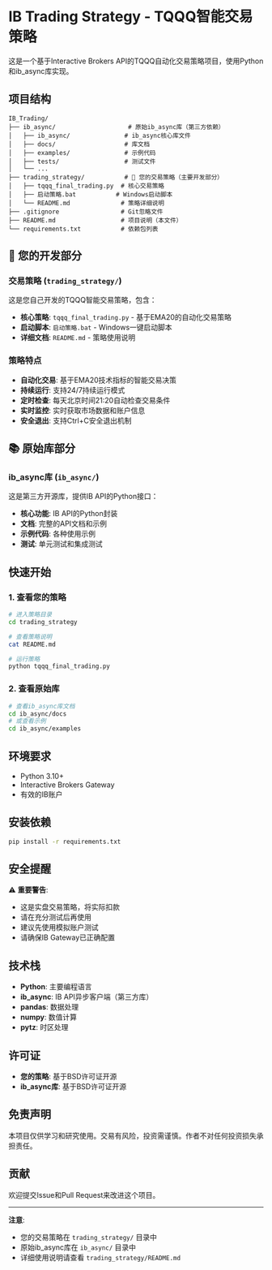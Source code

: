 # IB Trading Strategy - TQQQ智能交易策略

这是一个基于Interactive Brokers API的TQQQ自动化交易策略项目，使用Python和ib_async库实现。

## 项目结构

```
IB_Trading/
├── ib_async/                    # 原始ib_async库（第三方依赖）
│   ├── ib_async/               # ib_async核心库文件
│   ├── docs/                   # 库文档
│   ├── examples/               # 示例代码
│   ├── tests/                  # 测试文件
│   └── ...
├── trading_strategy/           # 🎯 您的交易策略（主要开发部分）
│   ├── tqqq_final_trading.py  # 核心交易策略
│   ├── 启动策略.bat           # Windows启动脚本
│   └── README.md              # 策略详细说明
├── .gitignore                 # Git忽略文件
├── README.md                  # 项目说明（本文件）
└── requirements.txt           # 依赖包列表
```

## 🎯 您的开发部分

### 交易策略 (`trading_strategy/`)
这是您自己开发的TQQQ智能交易策略，包含：

- **核心策略**: `tqqq_final_trading.py` - 基于EMA20的自动化交易策略
- **启动脚本**: `启动策略.bat` - Windows一键启动脚本
- **详细文档**: `README.md` - 策略使用说明

### 策略特点
- **自动化交易**: 基于EMA20技术指标的智能交易决策
- **持续运行**: 支持24/7持续运行模式
- **定时检查**: 每天北京时间21:20自动检查交易条件
- **实时监控**: 实时获取市场数据和账户信息
- **安全退出**: 支持Ctrl+C安全退出机制

## 📚 原始库部分

### ib_async库 (`ib_async/`)
这是第三方开源库，提供IB API的Python接口：

- **核心功能**: IB API的Python封装
- **文档**: 完整的API文档和示例
- **示例代码**: 各种使用示例
- **测试**: 单元测试和集成测试

## 快速开始

### 1. 查看您的策略
```bash
# 进入策略目录
cd trading_strategy

# 查看策略说明
cat README.md

# 运行策略
python tqqq_final_trading.py
```

### 2. 查看原始库
```bash
# 查看ib_async库文档
cd ib_async/docs
# 或查看示例
cd ib_async/examples
```

## 环境要求
- Python 3.10+
- Interactive Brokers Gateway
- 有效的IB账户

## 安装依赖
```bash
pip install -r requirements.txt
```

## 安全提醒

⚠️ **重要警告**:
- 这是实盘交易策略，将实际扣款
- 请在充分测试后再使用
- 建议先使用模拟账户测试
- 请确保IB Gateway已正确配置

## 技术栈

- **Python**: 主要编程语言
- **ib_async**: IB API异步客户端（第三方库）
- **pandas**: 数据处理
- **numpy**: 数值计算
- **pytz**: 时区处理

## 许可证

- **您的策略**: 基于BSD许可证开源
- **ib_async库**: 基于BSD许可证开源

## 免责声明

本项目仅供学习和研究使用。交易有风险，投资需谨慎。作者不对任何投资损失承担责任。

## 贡献

欢迎提交Issue和Pull Request来改进这个项目。

---

**注意**: 
- 您的交易策略在 `trading_strategy/` 目录中
- 原始ib_async库在 `ib_async/` 目录中
- 详细使用说明请查看 `trading_strategy/README.md` 